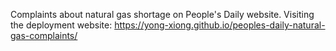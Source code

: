 Complaints about natural gas shortage on People's Daily website. Visiting the deployment website: https://yong-xiong.github.io/peoples-daily-natural-gas-complaints/
